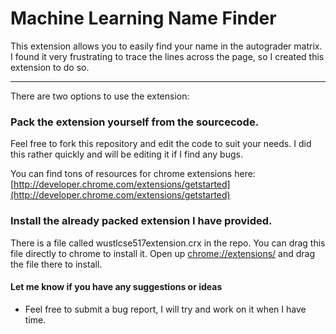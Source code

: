 # Machine Learning Name Finder

This extension allows you to easily find your name in the autograder matrix.  I found it very frustrating to trace the lines across the page, so I created this extension to do so.

-----------------------

There are two options to use the extension:

### Pack the extension yourself from the sourcecode.

Feel free to fork this repository and edit the code to suit your needs.  I did this rather quickly and will be editing it if I find any bugs.

You can find tons of resources for chrome extensions here: [http://developer.chrome.com/extensions/getstarted](http://developer.chrome.com/extensions/getstarted)


### Install the already packed extension I have provided.

There is a file called wustlcse517extension.crx in the repo.  You can drag this file directly to chrome to install it.  Open up [chrome://extensions/](chrome://extensions/) and drag the file there to install.

#### Let me know if you have any suggestions or ideas

*   Feel free to submit a bug report, I will try and work on it when I have time.

